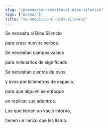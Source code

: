 ```yaml
---
slug: "/poemas/se-necesita-al-dios-silencio"
tags: ["normal"]
title: "se-necesita-al-dios-silencio"
---
```

Se necesita al Dios Silencio

para crear nuevos verbos.

 

Se necesitan campos vacíos 

para rellenarlos de significado.

 

Se necesitan cientos de evos

y evos por kilómetros de espacio,

para que alguien se enfoque

en replicar sus adentros.

 

Los que tienen un vacío interno,

tienen un lienzo que les llama.